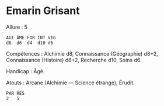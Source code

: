 # Emarin Grisant

Allure : 5

	AGI	ÂME	FOR	INT	VIG
	d6	d6	d4	d10	d6

Compétences : Alchimie d8, Connaissance (Géographie) d8+2, Connaissance (Histoire) d8+2, Recherche d10, Soins d6.

Handicap : Âgé. 

Atouts : Arcane (Alchimie — Science étrange), Érudit.

	PAR	RES
	2	5
